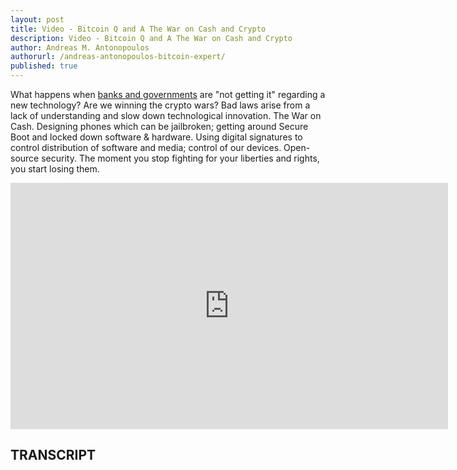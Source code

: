 ```yaml
---
layout: post
title: Video - Bitcoin Q and A The War on Cash and Crypto
description: Video - Bitcoin Q and A The War on Cash and Crypto
author: Andreas M. Antonopoulos
authorurl: /andreas-antonopoulos-bitcoin-expert/
published: true
---
```


<p>What happens when <a href="/anthemvault-review/">banks and governments</a> are "not getting it" regarding a new technology? Are we winning the crypto wars? Bad laws arise from a lack of understanding and slow down technological innovation. The War on Cash. Designing phones which can be jailbroken; getting around Secure Boot and locked down software & hardware. Using digital signatures to control distribution of software and media; control of our devices. Open-source security. The moment you stop fighting for your liberties and rights, you start losing them.</p>

<center><iframe width="700" height="394" src="https://www.youtube.com/embed/BAlRKfvBnvw?list=PLPQwGV1aLnTsHvzevl9BAUlfsfwFfU7aP" frameborder="0" allowfullscreen></iframe></center>

<h2>TRANSCRIPT</h2>

